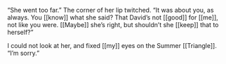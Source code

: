“She went too far.” The corner of her lip twitched. “It was about you, as always. You [[know]] what she said? That David’s not [[good]] for [[me]], not like you were. [[Maybe]] she’s right, but shouldn’t she [[keep]] that to herself?”  

I could not look at her, and fixed [[my]] eyes on the Summer [[Triangle]]. “I’m sorry.”  
